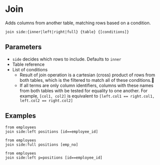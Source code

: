 # Join

Adds columns from another table, matching rows based on a condition.

```prql_no_test
join side:{inner|left|right|full} {table} {[conditions]}
```

## Parameters

- `side` decides which rows to include. Defaults to `inner`
- Table reference
- List of conditions
  - Result of join operation is a cartesian (cross) product of rows from both tables,
    which is the filtered to match all of these conditions.
  - If all terms are only column identifiers,
    columns with these names from both tables with be tested for equality to one another.
    For example, `[col1, col2]` is equivalent to `[left.col1 == right.col1, left.col2 == right.col2]`

## Examples

```prql
from employees
join side:left positions [id==employee_id]
```

```prql
from employees
join side:full positions [emp_no]
```

```prql
from employees
join side:left p=positions [id==employee_id]
```
